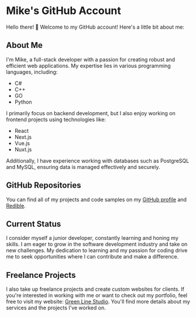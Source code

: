 # Mike's GitHub Account

Hello there! 👋 Welcome to my GitHub account! Here's a little bit about me:

## About Me

I'm Mike, a full-stack developer with a passion for creating robust and efficient web applications. My expertise lies in various programming languages, including:

- C#
- C++
- GO
- Python

I primarily focus on backend development, but I also enjoy working on frontend projects using technologies like:

- React
- Next.js
- Vue.js
- Nuxt.js

Additionally, I have experience working with databases such as PostgreSQL and MySQL, ensuring data is managed effectively and securely.

## GitHub Repositories

You can find all of my projects and code samples on my [GitHub profile](https://github.com/FoPPi?tab=repositories) and [Redible](https://github.com/RedibleUA).

## Current Status

I consider myself a junior developer, constantly learning and honing my skills. I am eager to grow in the software development industry and take on new challenges. My dedication to learning and my passion for coding drive me to seek opportunities where I can contribute and make a difference.

## Freelance Projects

I also take up freelance projects and create custom websites for clients. If you're interested in working with me or want to check out my portfolio, feel free to visit my website: [Green Line Studio](https://green-line-studio.xyz). You'll find more details about my services and the projects I've worked on.
